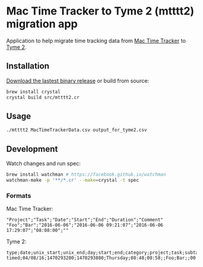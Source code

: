 # Mac Time Tracker to Tyme 2 (mtttt2) migration app

Application to help migrate time tracking data from [Mac Time Tracker](https://github.com/rburgst/time-tracker-mac) to [Tyme 2](http://tyme-app.com/).

## Installation

[Download the lastest binary release](https://github.com/doubledrones/mac-time-tracker-to-tyme-2/releases) or build from source:

```bash
brew install crystal
crystal build src/mtttt2.cr
```

## Usage

```bash
./mtttt2 MacTimeTrackerData.csv output_for_tyme2.csv
```

## Development

Watch changes and run spec:

```bash
brew install watchman # https://facebook.github.io/watchman
watchman-make -p '**/*.cr' --make=crystal -t spec
```

### Formats

Mac Time Tracker:

```csv
"Project";"Task";"Date";"Start";"End";"Duration";"Comment"
"Foo";"Bar";"2016-06-06";"2016-06-06 09:21:07";"2016-06-06 17:29:07";"08:08:00";""
```

Tyme 2:

```csv
type;date;unix_start;unix_end;day;start;end;category;project;task;subtask;amount;amount_decimal;rate;sum;rounding_minutes;rounding_method;note
timed;04/08/16;1470293280;1470293880;Thursday;08:48;08:58;;Foo;Bar;;00:10;0,17;;;1;NEAREST;%
```
